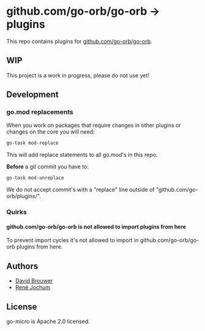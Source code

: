 # github.com/go-orb/go-orb -> plugins

This repo contains plugins for [github.com/go-orb/go-orb](https://github.com/go-orb/go-orb).

## WIP

This project is a work in progress, please do not use yet!

## Development

### go.mod replacements

When you work on packages that require changes in other plugins or changes on the core you will need:

```bash
go-task mod-replace
```

This will add replace statements to all go.mod's in this repo.

**Before** a git commit you have to:

```bash
go-task mod-unreplace
```

We do not accept commit's with a "replace" line outside of "github.com/go-orb/plugins/".

### Quirks

#### github.com/go-orb/go-orb is not allowed to import plugins from here

To prevent import cycles it's not allowed to import in github.com/go-orb/go-orb plugins from here.

## Authors

- [David Brouwer](https://github.com/Davincible/)
- [René Jochum](https://github.com/jochumdev)

## License

go-micro is Apache 2.0 licensed.
